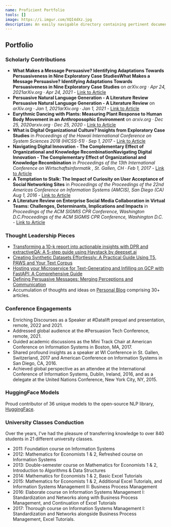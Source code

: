 ```yaml
---
name: Proficient Portfolio
tools: []
image: https://i.imgur.com/XQI4dXz.jpg
description: An easily navigable directory containing pertinent documents, links, and information related to my personal and professional endeavors.
---
```

## Portfolio

### Scholarly Contributions

- __What Makes a Message Persuasive? Identifying Adaptations Towards Persuasiveness in Nine Exploratory Case StudiesWhat Makes a Message Persuasive? Identifying Adaptations Towards Persuasiveness in Nine Exploratory Case Studies__ on _arXiv.org · Apr 24, 2021arXiv.org · Apr 24, 2021_ - [Link to Article](https://arxiv.org/pdf/2104.12454.pdf)
- __Persuasive Natural Language Generation - A Literature Review Persuasive Natural Language Generation - A Literature Review__ on _arXiv.org · Jan 1, 2021arXiv.org · Jan 1, 2021_ - [Link to Article](https://arxiv.org/abs/2104.12454)
- __Eurythmic Dancing with Plants: Measuring Plant Response to Human Body Movement in an Anthroposophic Environment__ on _arxiv.org · Dec 25, 2020arxiv.org · Dec 25, 2020_ - [Link to Article](https://arxiv.org/abs/2012.12978)
- __What is Digital Organizational Culture? Insights from Exploratory Case Studies__ in _Proceedings of the Hawaii International Conference on System Sciences 2018 (HICSS-51) · Sep 1, 2017_ - [Link to Article](https://scholarspace.manoa.hawaii.edu/items/eb0597d6-e165-4088-8d78-9417b9e91ce8)
- __Navigating Digital Innovation - The Complementary Effect of Organizational and Knowledge RecombinationNavigating Digital Innovation - The Complementary Effect of Organizational and Knowledge Recombination__ in _Proceedings of the 13th International Conference on Wirtschaftsinformatik , St. Gallen, CH · Feb 1, 2017_ - [Link to Article](https://www.semanticscholar.org/paper/Navigating-Digital-Innovation-The-Complementary-of-D%C3%BCrr-Wagner/950046ef8199275ec97b10222786d9cb7dece7d1)
- __A Temptation to Stalk: The Impact of Curiosity on User Acceptance of Social Networking Sites__ in _Proceedings of the Proceedings of the 22nd Americas Conference on Information Systems (AMCIS), San Diego (CA) Aug 1, 2016_ - [Link to Article](https://aisel.aisnet.org/amcis2016/Adoption/Presentations/16/)
- __A Literature Review on Enterprise Social Media Collaboration in Virtual Teams: Challenges, Determinants, Implications and Impacts__ in _Proceedings of the ACM SIGMIS CPR Conference, Washington D.C.Proceedings of the ACM SIGMIS CPR Conference, Washington D.C._ - [Link to Article](https://dl.acm.org/doi/10.1145/2890602.2890611)

### Thought Leadership Pieces  
- [Transforming a 10-k report into actionable insights with DPR and extractiveQA: A 5-step guide using Haystack by deepset.ai](https://medium.com/@duerr.sebastian/gain-valuable-corporate-insights-from-a-10-k-report-in-5-easy-steps-with-dense-passage-retrieval-8e0cac743c7d)
- [Creating Synthetic Datasets Effortlessly: A Practical Guide Using T5, PAWS and Your Text Corpus](https://medium.com/@duerr.sebastian/4-steps-to-create-synthetic-datasets-with-t5-paws-and-your-text-corpus-fc48bd9fc901)
- [Hosting your Microservice for Text-Generating and Infilling on GCP with FastAPI: A Comprehensive Guide](https://medium.com/analytics-vidhya/hosting-your-text-generating-infilling-micro-service-with-fastapi-on-gcp-ecf92f9d3c0f)
- [Defining Persuasive Messages: Merging Perceptions and Communication](https://medium.com/@duerr.sebastian/what-makes-a-message-persuasive-4c04322df929)
- Accumulation of thoughts and ideas on [Personal Blog](duerr.se/blog) comprising 30+ articles.

### Conference Engagements

- Enriching Discourses as a Speaker at #Datalift prequel and presentation, remote, 2022 and 2021.
- Addressed global audience at the #Persuasion Tech Conference, remote, 2021.
- Guided academic discussions as the Mini Track Chair at American Conference on Information Systems in Boston, MA, 2017.
- Shared profound insights as a speaker at WI Conference in St. Gallen, Switzerland, 2017 and American Conference on Information Systems in San Diego, CA, 2016.
- Achieved global perspective as an attendee at the International Conference of Information Systems, Dublin, Ireland, 2016, and as a delegate at the United Nations Conference, New York City, NY, 2015.

### HuggingFace Models

Proud contributor of 36 unique models to the open-source NLP library, [HuggingFace](https://huggingface.co/seduerr).

### University Classes Conduction

Over the years, I've had the pleasure of transferring knowledge to over 840 students in 21 different university classes.

- 2011: Foundation course on Information Systems
- 2012: Mathematics for Economists 1 & 2, Refreshed course on Information Systems
- 2013: Double-semester course on Mathematics for Economists 1 & 2, Introduction to Algorithms & Data Structures
- 2014: Mathematics for Economists 1 & 2, Basic Excel Tutorials
- 2015: Mathematics for Economists 1 & 2, Additional Excel Tutorials, and Information Systems Management II: Business Process Management
- 2016: Elaborate course on Information Systems Management I: Standardization and Networks along with Business Process Management, and Continuation of Excel Tutorials
- 2017: Thorough course on Information Systems Management I: Standardization and Networks alongside Business Process Management, Excel Tutorials.
